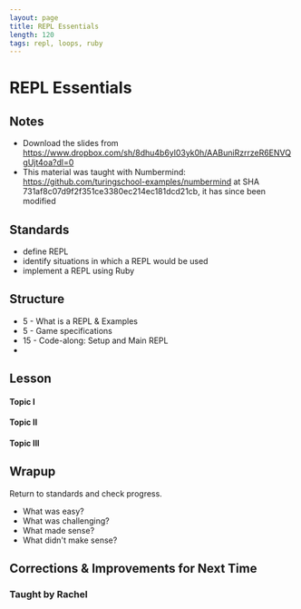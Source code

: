 ```yaml
---
layout: page
title: REPL Essentials
length: 120
tags: repl, loops, ruby
---
```


# REPL Essentials

## Notes

* Download the slides from https://www.dropbox.com/sh/8dhu4b6yl03yk0h/AABuniRzrrzeR6ENVQgUjt4oa?dl=0
* This material was taught with Numbermind: https://github.com/turingschool-examples/numbermind at SHA 731af8c07d9f2f351ce3380ec214ec181dcd21cb, it has since been modified

## Standards

* define REPL
* identify situations in which a REPL would be used
* implement a REPL using Ruby

## Structure

* 5 - What is a REPL & Examples
* 5 - Game specifications
* 15 - Code-along: Setup and Main REPL
*

## Lesson

#### Topic I

#### Topic II

#### Topic III

## Wrapup

Return to standards and check progress.
* What was easy?
* What was challenging?
* What made sense?
* What didn't make sense?

## Corrections & Improvements for Next Time

### Taught by Rachel
